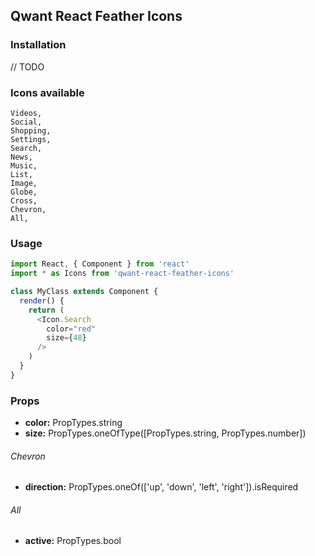 ## Qwant React Feather Icons

### Installation
  // TODO

### Icons available

```
Videos,
Social,
Shopping,
Settings,
Search,
News,
Music,
List,
Image,
Globe,
Cross,
Chevron,
All,
```

### Usage

```javascript
import React, { Component } from 'react'
import * as Icons from 'qwant-react-feather-icons'

class MyClass extends Component {
  render() {
    return (
      <Icon.Search
        color="red"
        size={48}
      />
    )
  }
}
```

### Props

 - **color:** PropTypes.string
 - **size:** PropTypes.oneOfType([PropTypes.string, PropTypes.number])

###### Chevron

 - **direction:** PropTypes.oneOf(['up', 'down', 'left', 'right']).isRequired

###### All

 - **active:** PropTypes.bool
